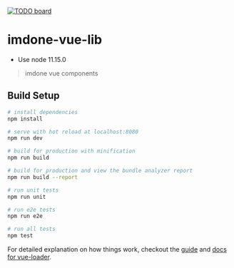 [![TODO board](https://imdone.io/api/1.0/projects/5b1a98bb93668c26233ed889/badge)](https://imdone.io/app#/board/imdone/imdone-vue-lib)

# imdone-vue-lib

- Use node 11.15.0

> imdone vue components

## Build Setup

``` bash
# install dependencies
npm install

# serve with hot reload at localhost:8080
npm run dev

# build for production with minification
npm run build

# build for production and view the bundle analyzer report
npm run build --report

# run unit tests
npm run unit

# run e2e tests
npm run e2e

# run all tests
npm test
```

For detailed explanation on how things work, checkout the [guide](http://vuejs-templates.github.io/webpack/) and [docs for vue-loader](http://vuejs.github.io/vue-loader).
